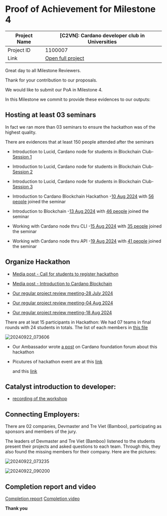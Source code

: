 #  Proof of Achievement for Milestone 4
|  Project Name |  [C2VN]: Cardano developer club in Universities |
| ------------ | ------------ |
| Project ID  | 1100007  |
|  Link  |  [Open full project](https://projectcatalyst.io/funds/11/cardano-open-ecosystem/c2vn-cardano-developer-club-in-universities-3e95c) |


Great day to all Milestone Reviewers.

Thank for your contribution to our proposals.

We would like to submit our PoA in Milestone 4. 

In this Milestone we commit to provide these evidences to our outputs:

## Hosting at least 03 seminars
In fact we ran more than 03 seminars to ensure the hackathon was of the highest quality.

There are evidences that at least 150 people attended after the seminars
-  Introduction to Lucid, Cardano node for students in Blockchain Club- [Session 1](https://www.youtube.com/watch?v=NUJfegKN0Gw)
-  Introduction to Lucid, Cardano node for students in Blockchain Club- [Session 2](https://www.youtube.com/watch?v=7UyAO2km3LI)
-  Introduction to Lucid, Cardano node for students in Blockchain Club- [Session 3](https://www.youtube.com/watch?v=qxTjkbETNAQ)
  
-  Introduction to Cardano Blockchain Hackathon -[10 Aug 2024](https://youtu.be/0XDJZOt3Q8A)  with [56 people](https://github.com/cardano2vn/fund11/blob/main/1100007%3ACardano%20developer%20club%20in%20Universities/Milestone4/10082024.csv)  joined the seminar
-  Introduction to Blockchain -[13 Aug 2024](https://youtu.be/LI4Y-lFBe5c)         with [46 people](https://github.com/cardano2vn/fund11/blob/main/1100007%3ACardano%20developer%20club%20in%20Universities/Milestone4/13082024.csv) joined the seminar
-  Working with Cardano node thru CLI -[15 Aug 2024](https://youtu.be/JsgbLtdO1ks) with [35 people](https://github.com/cardano2vn/fund11/blob/main/1100007%3ACardano%20developer%20club%20in%20Universities/Milestone4/15082024.csv) joined the seminar
-  Working with Cardano node thru API -[19 Aug 2024](https://youtu.be/dXlQLc0uILM) with [41 people](https://github.com/cardano2vn/fund11/blob/main/1100007%3ACardano%20developer%20club%20in%20Universities/Milestone4/19082024.csv)  joined the seminar

## Organize Hackathon
- [Media post - Call for students to register hackathon](https://www.facebook.com/share/p/tYFN9GrwuPgGoFX4/)
- [Media post - Introduction to Cardano Blockchain](https://www.facebook.com/share/p/EX9e9PHvsTSNWPoj/)
  
- [Our regular project review meeting-28 July 2024 ](https://youtu.be/X-5ZYZpAaF4)
- [Our regular project review meeting-04 Aug 2024 ](https://youtu.be/7uroHR7pbso)
- [Our regular project review meeting-18 Aug 2024 ](https://youtu.be/M4Me1hmQBUc)
 
There are at leat 15 participants in Hackathon:
 We had 07 teams in final rounds with 24 students in totals. The list of each members in [this file](https://github.com/cardano2vn/fund11/raw/refs/heads/main/1100007:Cardano%20developer%20club%20in%20Universities/Milestone4/HackathonTeams.xlsx)
 
 ![20240922_073606](https://github.com/user-attachments/assets/ad3fb4d6-0326-4e04-9ede-e5071d7d20fe)



- Our Ambassador wrote [a post](https://forum.cardano.org/t/cardano-blockchain-hackathon-vietnam-2024-22-9-2024-recap/136286?u=hakochan) on Cardano foundation forum about this hackathon

- Picutures of hackathon event are at this [link](https://drive.google.com/drive/folders/1UBrLX2ZBCLqb2mCPqmgxU-ZGDJQE_0wl)

   and this [link](https://photos.app.goo.gl/phkw3ZMR1QPLQqgdA)



## Catalyst introduction to developer:

- [recording of the workshop](https://youtu.be/nq6WnYYD95w)


## Connecting Employers:

There are 02 companies, Devmaster and Tre Viet (Bamboo), participating as sponsors and members of the jury. 

The leaders of Devmaster and Tre Viet (Bamboo) listened to the students present their projects and asked questions to each team. Through this, they also found the missing members for their company.
Here are the pictures:

![20240922_073235](https://github.com/user-attachments/assets/83ce7914-549d-4218-9300-e9abe63fef37)

![20240922_090200](https://github.com/user-attachments/assets/1ede6d58-0977-430b-ae6d-fc300be2d18f)




## Completion report and video
[Completion report](https://github.com/cardano2vn/fund11/blob/main/1100007%3ACardano%20developer%20club%20in%20Universities/Milestone4/1100007%20%20Cardano%20developer%20club%20in%20Universities%20%5BClose-out%20report%5D.pdf)
[Completion video ](https://youtu.be/F0sL2UXMc-U)


**Thank you**
